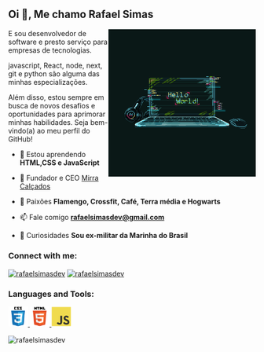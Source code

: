 ## Oi 👋, Me chamo Rafael Simas

<img align="right" src="./assets/readme.gif" width=300 >

E sou desenvolvedor de software e presto serviço para empresas de tecnologias. 

javascript, React, node, next, git e python são   alguma das minhas especializações. 

Além disso, estou sempre em busca de novos desafios e oportunidades para aprimorar minhas habilidades. Seja bem-vindo(a) ao meu perfil do GitHub!

- 🌱 Estou aprendendo **HTML,CSS e JavaScript**

- 💼 Fundador e CEO [Mirra Calçados](https://www.instagram.com/mirra.calcados/)

- 💬 Paixões **Flamengo, Crossfit, Café, Terra média e Hogwarts**

- 📫 Fale comigo **rafaelsimasdev@gmail.com**

- 🤔 Curiosidades **Sou ex-militar da Marinha do Brasil**

<h3 align="left">Connect with me:</h3>
<p align="left">
<a href="https://linkedin.com/in/rafaelsimasdev" target="blank"><img align="center" src="https://raw.githubusercontent.com/rahuldkjain/github-profile-readme-generator/master/src/images/icons/Social/linked-in-alt.svg" alt="rafaelsimasdev" height="30" width="40" /></a>
<a href="https://instagram.com/rafaelsimasdev" target="blank"><img align="center" src="https://raw.githubusercontent.com/rahuldkjain/github-profile-readme-generator/master/src/images/icons/Social/instagram.svg" alt="rafaelsimasdev" height="30" width="40" /></a>
</p>

<h3 align="left">Languages and Tools:</h3>
<p align="left"> 
  <a href="https://www.w3schools.com/css/" target="_blank" rel="noreferrer"> <img src="https://raw.githubusercontent.com/devicons/devicon/master/icons/css3/css3-original-wordmark.svg" alt="css3" width="40" height="40"/> </a> 
  <a href="https://www.w3.org/html/" target="_blank" rel="noreferrer"> <img src="https://raw.githubusercontent.com/devicons/devicon/master/icons/html5/html5-original-wordmark.svg" alt="html5" width="40" height="40"/> </a> 
  <a href="https://developer.mozilla.org/en-US/docs/Web/JavaScript" target="_blank" rel="noreferrer"> <img src="https://raw.githubusercontent.com/devicons/devicon/master/icons/javascript/javascript-original.svg" alt="javascript" width="40" height="40"/> </a> </p>

<p><img align="center" src="https://github-readme-stats.vercel.app/api/top-langs?username=rafaelsimasdev&show_icons=true&locale=en&layout=compact" alt="rafaelsimasdev" /></p>
